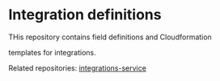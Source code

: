 # Integration definitions

THis repository contains field definitions and Cloudformation

templates for integrations.

Related repositories: [integrations-service](https://github.com/coralogix/integrations-service)
